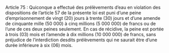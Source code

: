 Article 75 : Quiconque a effectué des prélèvements d’eau en violation des dispositions de l’article 57 de la présente loi est puni d’une peine d’emprisonnement de vingt (20) jours à trente (30) jours et d’une amende de cinquante mille (50 000) à cinq millions (5 000 000) de francs ou de l’une de ces deux peines seulement.
En cas de récidive, la peine est portée à trois (03) mois et l’amende à dix millions (10 000 000) de francs, sans préjudice de l’interdiction desdits prélèvements qui ne saurait être d’une durée inférieure à six (06) mois.